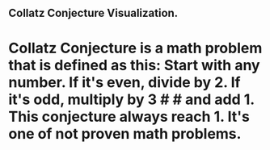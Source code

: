 ## Collatz Conjecture Visualization.

# Collatz Conjecture is a math problem that is defined as this: Start with any number. If it's even, divide by 2. If it's odd, multiply by 3 # # and add 1. This conjecture always reach 1. It's one of not proven math problems.


